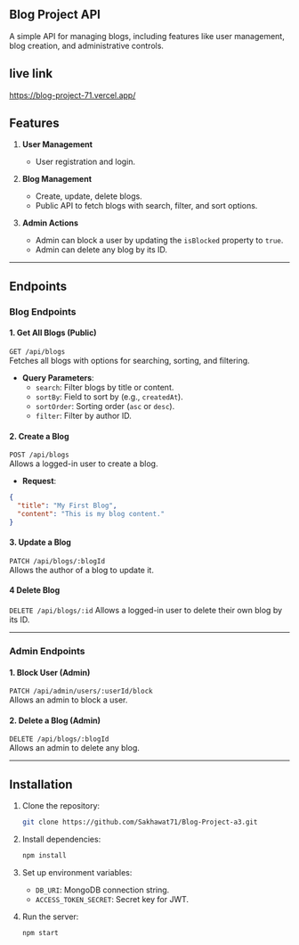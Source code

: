 
## Blog Project API

A simple API for managing blogs, including features like user management, blog creation, and administrative controls.

## live link

https://blog-project-71.vercel.app/

## Features

1. **User Management**
    - User registration and login.

2. **Blog Management**
    - Create, update, delete blogs.
    - Public API to fetch blogs with search, filter, and sort options.

3. **Admin Actions**
    - Admin can block a user by updating the `isBlocked` property to `true`.
    - Admin can delete any blog by its ID.


---

## Endpoints

### **Blog Endpoints**

#### 1. **Get All Blogs (Public)**  
`GET /api/blogs`  
Fetches all blogs with options for searching, sorting, and filtering.

- **Query Parameters**:
  - `search`: Filter blogs by title or content.
  - `sortBy`: Field to sort by (e.g., `createdAt`).
  - `sortOrder`: Sorting order (`asc` or `desc`).
  - `filter`: Filter by author ID.


#### 2. **Create a Blog**  
`POST /api/blogs`  
Allows a logged-in user to create a blog.

- **Request**:
```json
{
  "title": "My First Blog",
  "content": "This is my blog content."
}
```

#### 3. **Update a Blog**  
`PATCH /api/blogs/:blogId`  
Allows the author of a blog to update it.

#### 4 **Delete Blog**
`DELETE /api/blogs/:id`
Allows a logged-in user to delete their own blog by its ID.


---

### **Admin Endpoints**

#### 1. **Block User (Admin)**  
`PATCH /api/admin/users/:userId/block`  
Allows an admin to block a user.

#### 2. **Delete a Blog (Admin)**  
`DELETE /api/blogs/:blogId`  
Allows an admin to delete any blog.


---


## Installation

1. Clone the repository:
   ```bash
   git clone https://github.com/Sakhawat71/Blog-Project-a3.git
   ```
2. Install dependencies:
   ```bash
   npm install
   ```
3. Set up environment variables:
   - `DB_URI`: MongoDB connection string.
   - `ACCESS_TOKEN_SECRET`: Secret key for JWT.

4. Run the server:
   ```bash
   npm start
   ```
